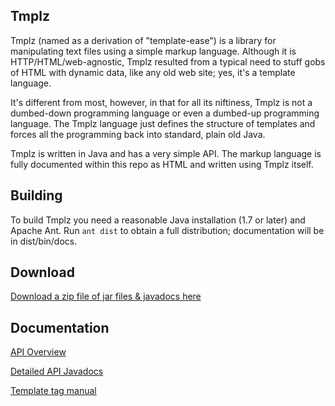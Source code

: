 ## Tmplz

Tmplz (named as a derivation of "template-ease") is a library for manipulating text files using a simple markup language. Although it is HTTP/HTML/web-agnostic, Tmplz resulted from a typical need to stuff gobs of HTML with dynamic data, like any old web site; yes, it's a template language.

It's different from most, however, in that for all its niftiness, Tmplz is not a dumbed-down programming language or even a dumbed-up programming language. The Tmplz language just defines the structure of templates and forces all the programming back into standard, plain old Java.

Tmplz is written in Java and has a very simple API. The markup language is fully documented within this repo as HTML and written using Tmplz itself.

## Building

To build Tmplz you need a reasonable Java installation (1.7 or later) and Apache Ant. Run `ant dist` to obtain a full distribution; documentation will be in dist/bin/docs.

## Download
[Download a zip file of jar files & javadocs here](https://zaboople.github.io/downloads/Tmplz.1.2.1.zip)

## Documentation
[API Overview](https://zaboople.github.io/pages/tmplz/gettingstarted/index.html)

[Detailed API Javadocs](https://zaboople.github.io/javadoc/tmplz/overview-summary.html)

[Template tag manual](https://zaboople.github.io/pages/tmplz/tagdocs/index.html)



